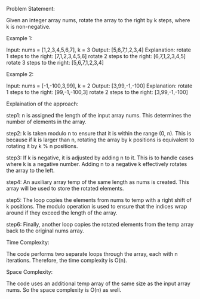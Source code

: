 Problem Statement:

Given an integer array nums, rotate the array to the right by k steps, where k is non-negative.

Example 1:

Input: nums = [1,2,3,4,5,6,7], k = 3
Output: [5,6,7,1,2,3,4]
Explanation:
rotate 1 steps to the right: [7,1,2,3,4,5,6]
rotate 2 steps to the right: [6,7,1,2,3,4,5]
rotate 3 steps to the right: [5,6,7,1,2,3,4]

Example 2:

Input: nums = [-1,-100,3,99], k = 2
Output: [3,99,-1,-100]
Explanation: 
rotate 1 steps to the right: [99,-1,-100,3]
rotate 2 steps to the right: [3,99,-1,-100] 


Explaination of the approach:

step1: n is assigned the length of the input array nums. This determines the number of elements in the array.

step2: k is taken modulo n to ensure that it is within the range (0, n). This is because if k is larger than n, rotating the array by k positions is equivalent to rotating it by k % n positions.

step3: If k is negative, it is adjusted by adding n to it. This is to handle cases where k is a negative number. Adding n to a negative k effectively rotates the array to the left.

step4: An auxiliary array temp of the same length as nums is created. This array will be used to store the rotated elements.

step5: The loop copies the elements from nums to temp with a right shift of k positions. The modulo operation is used to ensure that the indices wrap around if they exceed the length of the array.

step6: Finally, another loop copies the rotated elements from the temp array back to the original nums array.

Time Complexity:

The code performs two separate loops through the array, each with n iterations. Therefore, the time complexity is O(n).

Space Complexity:

The code uses an additional temp array of the same size as the input array nums. So the space complexity is O(n) as well.
